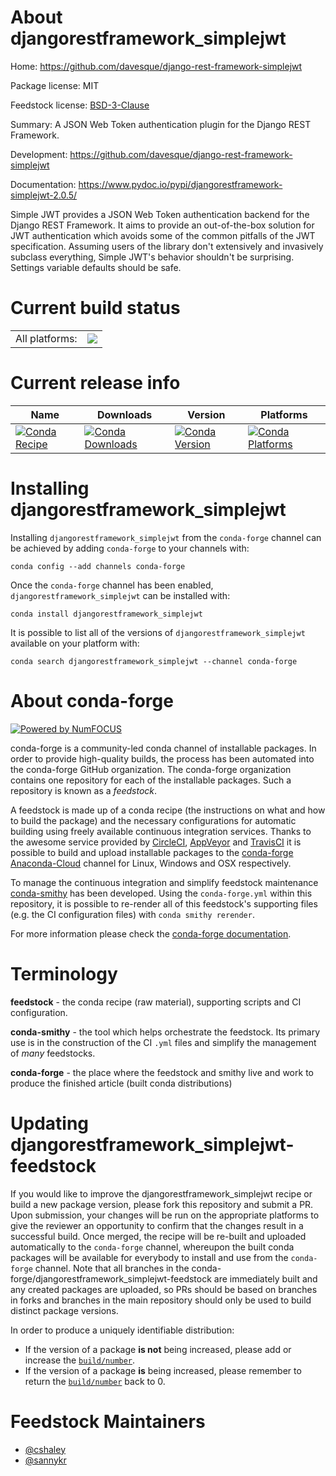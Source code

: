 About djangorestframework_simplejwt
===================================

Home: https://github.com/davesque/django-rest-framework-simplejwt

Package license: MIT

Feedstock license: [BSD-3-Clause](https://github.com/conda-forge/djangorestframework_simplejwt-feedstock/blob/master/LICENSE.txt)

Summary: A JSON Web Token authentication plugin for the Django REST Framework.

Development: https://github.com/davesque/django-rest-framework-simplejwt

Documentation: https://www.pydoc.io/pypi/djangorestframework-simplejwt-2.0.5/

Simple JWT provides a JSON Web Token authentication backend for the Django REST Framework. It aims to provide an out-of-the-box solution for JWT authentication which avoids some of the common pitfalls of the JWT specification. Assuming users of the library don't extensively and invasively subclass everything, Simple JWT's behavior shouldn't be surprising. Settings variable defaults should be safe.

Current build status
====================


<table><tr><td>All platforms:</td>
    <td>
      <a href="https://dev.azure.com/conda-forge/feedstock-builds/_build/latest?definitionId=3878&branchName=master">
        <img src="https://dev.azure.com/conda-forge/feedstock-builds/_apis/build/status/djangorestframework_simplejwt-feedstock?branchName=master">
      </a>
    </td>
  </tr>
</table>

Current release info
====================

| Name | Downloads | Version | Platforms |
| --- | --- | --- | --- |
| [![Conda Recipe](https://img.shields.io/badge/recipe-djangorestframework_simplejwt-green.svg)](https://anaconda.org/conda-forge/djangorestframework_simplejwt) | [![Conda Downloads](https://img.shields.io/conda/dn/conda-forge/djangorestframework_simplejwt.svg)](https://anaconda.org/conda-forge/djangorestframework_simplejwt) | [![Conda Version](https://img.shields.io/conda/vn/conda-forge/djangorestframework_simplejwt.svg)](https://anaconda.org/conda-forge/djangorestframework_simplejwt) | [![Conda Platforms](https://img.shields.io/conda/pn/conda-forge/djangorestframework_simplejwt.svg)](https://anaconda.org/conda-forge/djangorestframework_simplejwt) |

Installing djangorestframework_simplejwt
========================================

Installing `djangorestframework_simplejwt` from the `conda-forge` channel can be achieved by adding `conda-forge` to your channels with:

```
conda config --add channels conda-forge
```

Once the `conda-forge` channel has been enabled, `djangorestframework_simplejwt` can be installed with:

```
conda install djangorestframework_simplejwt
```

It is possible to list all of the versions of `djangorestframework_simplejwt` available on your platform with:

```
conda search djangorestframework_simplejwt --channel conda-forge
```


About conda-forge
=================

[![Powered by NumFOCUS](https://img.shields.io/badge/powered%20by-NumFOCUS-orange.svg?style=flat&colorA=E1523D&colorB=007D8A)](http://numfocus.org)

conda-forge is a community-led conda channel of installable packages.
In order to provide high-quality builds, the process has been automated into the
conda-forge GitHub organization. The conda-forge organization contains one repository
for each of the installable packages. Such a repository is known as a *feedstock*.

A feedstock is made up of a conda recipe (the instructions on what and how to build
the package) and the necessary configurations for automatic building using freely
available continuous integration services. Thanks to the awesome service provided by
[CircleCI](https://circleci.com/), [AppVeyor](https://www.appveyor.com/)
and [TravisCI](https://travis-ci.com/) it is possible to build and upload installable
packages to the [conda-forge](https://anaconda.org/conda-forge)
[Anaconda-Cloud](https://anaconda.org/) channel for Linux, Windows and OSX respectively.

To manage the continuous integration and simplify feedstock maintenance
[conda-smithy](https://github.com/conda-forge/conda-smithy) has been developed.
Using the ``conda-forge.yml`` within this repository, it is possible to re-render all of
this feedstock's supporting files (e.g. the CI configuration files) with ``conda smithy rerender``.

For more information please check the [conda-forge documentation](https://conda-forge.org/docs/).

Terminology
===========

**feedstock** - the conda recipe (raw material), supporting scripts and CI configuration.

**conda-smithy** - the tool which helps orchestrate the feedstock.
                   Its primary use is in the construction of the CI ``.yml`` files
                   and simplify the management of *many* feedstocks.

**conda-forge** - the place where the feedstock and smithy live and work to
                  produce the finished article (built conda distributions)


Updating djangorestframework_simplejwt-feedstock
================================================

If you would like to improve the djangorestframework_simplejwt recipe or build a new
package version, please fork this repository and submit a PR. Upon submission,
your changes will be run on the appropriate platforms to give the reviewer an
opportunity to confirm that the changes result in a successful build. Once
merged, the recipe will be re-built and uploaded automatically to the
`conda-forge` channel, whereupon the built conda packages will be available for
everybody to install and use from the `conda-forge` channel.
Note that all branches in the conda-forge/djangorestframework_simplejwt-feedstock are
immediately built and any created packages are uploaded, so PRs should be based
on branches in forks and branches in the main repository should only be used to
build distinct package versions.

In order to produce a uniquely identifiable distribution:
 * If the version of a package **is not** being increased, please add or increase
   the [``build/number``](https://conda.io/docs/user-guide/tasks/build-packages/define-metadata.html#build-number-and-string).
 * If the version of a package **is** being increased, please remember to return
   the [``build/number``](https://conda.io/docs/user-guide/tasks/build-packages/define-metadata.html#build-number-and-string)
   back to 0.

Feedstock Maintainers
=====================

* [@cshaley](https://github.com/cshaley/)
* [@sannykr](https://github.com/sannykr/)

